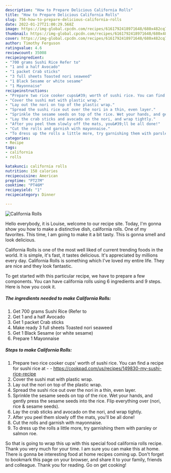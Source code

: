 ```yaml
---
description: "How to Prepare Delicious California Rolls"
title: "How to Prepare Delicious California Rolls"
slug: 756-how-to-prepare-delicious-california-rolls
date: 2022-01-27T21:00:29.568Z
image: https://img-global.cpcdn.com/recipes/6161792418971648/680x482cq70/california-rolls-recipe-main-photo.jpg
thumbnail: https://img-global.cpcdn.com/recipes/6161792418971648/680x482cq70/california-rolls-recipe-main-photo.jpg
cover: https://img-global.cpcdn.com/recipes/6161792418971648/680x482cq70/california-rolls-recipe-main-photo.jpg
author: Timothy Ferguson
ratingvalue: 4.6
reviewcount: 35008
recipeingredient:
- "700 grams Sushi Rice Refer to"
- "1 and a half Avocado"
- "1 packet Crab sticks"
- "3 full sheets Toasted nori seaweed"
- "1 Black Sesame or white sesame"
- "1 Mayonnaise"
recipeinstructions:
- "Prepare two rice cooker cups&#39; worth of sushi rice. You can find a recipe for sushi rice at  https://cookpad.com/us/recipes/149830-my-sushi-rice-recipe"
- "Cover the sushi mat with plastic wrap."
- "Lay out the nori on top of the plastic wrap."
- "Spread the sushi rice out over the nori in a thin, even layer."
- "Sprinkle the sesame seeds on top of the rice. Wet your hands, and gently press the sesame seeds into the rice. Flip everything over (nori, rice &amp; sesame seeds)."
- "Lay the crab sticks and avocado on the nori, and wrap tightly."
- "After you peel them slowly off the mats, you&#39;ll be all done!"
- "Cut the rolls and garnish with mayonnaise."
- "To dress up the rolls a little more, try garnishing them with parsley or salmon roe."
categories:
- Recipe
tags:
- california
- rolls

katakunci: california rolls 
nutrition: 158 calories
recipecuisine: American
preptime: "PT27M"
cooktime: "PT46M"
recipeyield: "1"
recipecategory: Dinner

---
```



![California Rolls](https://img-global.cpcdn.com/recipes/6161792418971648/680x482cq70/california-rolls-recipe-main-photo.jpg)

Hello everybody, it is Louise, welcome to our recipe site. Today, I'm gonna show you how to make a distinctive dish, california rolls. One of my favorites. This time, I am going to make it a bit tasty. This is gonna smell and look delicious.



California Rolls is one of the most well liked of current trending foods in the world. It is simple, it's fast, it tastes delicious. It's appreciated by millions every day. California Rolls is something which I've loved my entire life. They are nice and they look fantastic.


To get started with this particular recipe, we have to prepare a few components. You can have california rolls using 6 ingredients and 9 steps. Here is how you cook it.

<!--inarticleads1-->

##### The ingredients needed to make California Rolls:

1. Get 700 grams Sushi Rice (Refer to
1. Get 1 and a half Avocado
1. Get 1 packet Crab sticks
1. Make ready 3 full sheets Toasted nori seaweed
1. Get 1 Black Sesame (or white sesame)
1. Prepare 1 Mayonnaise




<!--inarticleads2-->

##### Steps to make California Rolls:

1. Prepare two rice cooker cups&#39; worth of sushi rice. You can find a recipe for sushi rice at -  - https://cookpad.com/us/recipes/149830-my-sushi-rice-recipe
1. Cover the sushi mat with plastic wrap.
1. Lay out the nori on top of the plastic wrap.
1. Spread the sushi rice out over the nori in a thin, even layer.
1. Sprinkle the sesame seeds on top of the rice. Wet your hands, and gently press the sesame seeds into the rice. Flip everything over (nori, rice &amp; sesame seeds).
1. Lay the crab sticks and avocado on the nori, and wrap tightly.
1. After you peel them slowly off the mats, you&#39;ll be all done!
1. Cut the rolls and garnish with mayonnaise.
1. To dress up the rolls a little more, try garnishing them with parsley or salmon roe.




So that is going to wrap this up with this special food california rolls recipe. Thank you very much for your time. I am sure you can make this at home. There is gonna be interesting food at home recipes coming up. Don't forget to bookmark this page on your browser, and share it to your family, friends and colleague. Thank you for reading. Go on get cooking!
